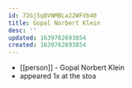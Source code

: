 ```yaml
---
id: 72Gj5q8VNMBLa22WFVb40
title: Gopal Norbert Klein
desc: ''
updated: 1639762693854
created: 1639762693854
---
```



- [[person]] - Gopal Norbert Klein
- appeared 1x at the stoa
